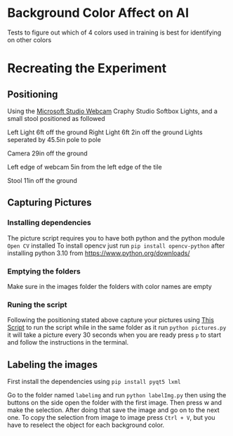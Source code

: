 # Background Color Affect on AI
Tests to figure out which of 4 colors used in training is best for identifying on other colors

# Recreating the Experiment

## Positioning

Using the [Microsoft Studio Webcam](https://www.microsoft.com/en-us/d/lifecam-studio/91dt6wmfdlb3) Craphy Studio Softbox Lights, and a small stool positioned as followed

Left Light 6ft off the ground
Right Light 6ft 2in off the ground
Lights seperated by 45.5in pole to pole

Camera 29in off the ground

Left edge of webcam 5in from the left edge of the tile

Stool 11in off the ground

## Capturing Pictures

### Installing dependencies

The picture script requires you to have both python and the python module `Open CV` installed
To install opencv just run `pip install opencv-python` after installing python 3.10 from https://www.python.org/downloads/

### Emptying the folders

Make sure in the images folder the folders with color names are empty

### Runing the script

Following the positioning stated above capture your pictures using [This Script](https://github.com/Heppcat-Programming/background-color-ai-tests/blob/main/pictures.py) to run the script while in the same folder as it run `python pictures.py` it will take a picture every 30 seconds when you are ready press `p` to start and follow the instructions in the terminal.

## Labeling the images

First install the dependencies using `pip install pyqt5 lxml`

Go to the folder named `labelimg` and run `python labelImg.py` then using the buttons on the side open the folder with the first image. Then press w and make the selection. After doing that save the image and go on to the next one. To copy the selection from image to image press `Ctrl + V`, but you have to reselect the object for each background color.
